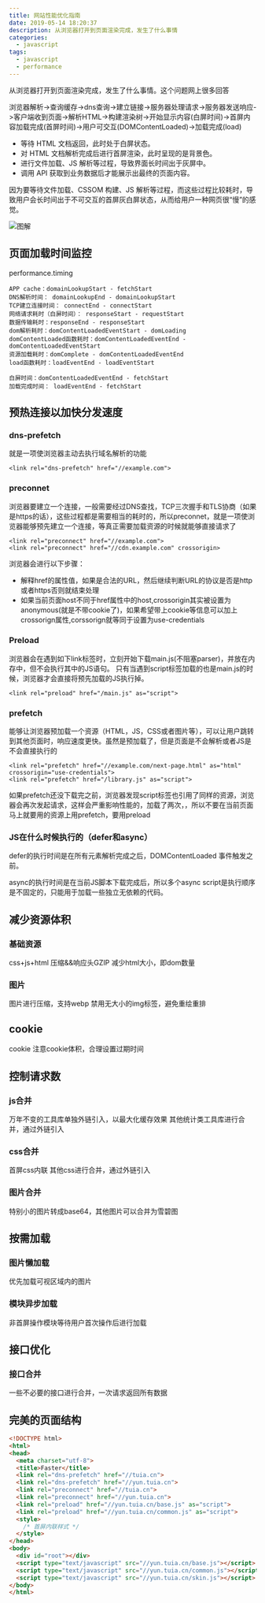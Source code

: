 ```yaml
---
title: 网站性能优化指南
date: 2019-05-14 18:20:37
description: 从浏览器打开到页面渲染完成，发生了什么事情
categories:
  - javascript
tags:
  - javascript
  - performance
---
```


从浏览器打开到页面渲染完成，发生了什么事情。这个问题网上很多回答

浏览器解析->查询缓存->dns查询->建立链接->服务器处理请求->服务器发送响应->客户端收到页面->解析HTML->构建渲染树->开始显示内容(白屏时间)->首屏内容加载完成(首屏时间)->用户可交互(DOMContentLoaded)->加载完成(load)

- 等待 HTML 文档返回，此时处于白屏状态。
- 对 HTML 文档解析完成后进行首屏渲染，此时呈现的是背景色。
- 进行文件加载、JS 解析等过程，导致界面长时间出于灰屏中。
- 调用 API 获取到业务数据后才能展示出最终的页面内容。

因为要等待文件加载、CSSOM 构建、JS 解析等过程，而这些过程比较耗时，导致用户会长时间出于不可交互的首屏灰白屏状态，从而给用户一种网页很“慢”的感觉。

![图解](/images/20200326114356.jpg)

## 页面加载时间监控

performance.timing
```
APP cache：domainLookupStart - fetchStart
DNS解析时间： domainLookupEnd - domainLookupStart
TCP建立连接时间： connectEnd - connectStart
网络请求耗时（白屏时间）： responseStart - requestStart
数据传输耗时：responseEnd - responseStart
dom解析耗时：domContentLoadedEventStart - domLoading
domContentLoaded函数耗时：domContentLoadedEventEnd - domContentLoadedEventStart
资源加载耗时：domComplete - domContentLoadedEventEnd
load函数耗时：loadEventEnd - loadEventStart

白屏时间：domContentLoadedEventEnd - fetchStart
加载完成时间： loadEventEnd - fetchStart
```

## 预热连接以加快分发速度

### dns-prefetch

就是一项使浏览器主动去执行域名解析的功能
```
<link rel="dns-prefetch" href="//example.com">
```

### preconnet

浏览器要建立一个连接，一般需要经过DNS查找，TCP三次握手和TLS协商（如果是https的话），这些过程都是需要相当的耗时的，所以preconnet，就是一项使浏览器能够预先建立一个连接，等真正需要加载资源的时候就能够直接请求了

```
<link rel="preconnect" href="//example.com">
<link rel="preconnect" href="//cdn.example.com" crossorigin>
```

浏览器会进行以下步骤：

- 解释href的属性值，如果是合法的URL，然后继续判断URL的协议是否是http或者https否则就结束处理
- 如果当前页面host不同于href属性中的host,crossorigin其实被设置为anonymous(就是不带cookie了)，如果希望带上cookie等信息可以加上crossorign属性,corssorign就等同于设置为use-credentials

### Preload

浏览器会在遇到如下link标签时，立刻开始下载main.js(不阻塞parser)，并放在内存中，但不会执行其中的JS语句。
只有当遇到script标签加载的也是main.js的时候，浏览器才会直接将预先加载的JS执行掉。

```
<link rel="preload" href="/main.js" as="script">
```

### prefetch

能够让浏览器预加载一个资源（HTML，JS，CSS或者图片等），可以让用户跳转到其他页面时，响应速度更快。虽然是预加载了，但是页面是不会解析或者JS是不会直接执行的

```
<link rel="prefetch" href="//example.com/next-page.html" as="html" crossorigin="use-credentials">
<link rel="prefetch" href="/library.js" as="script">
```

如果prefetch还没下载完之前，浏览器发现script标签也引用了同样的资源，浏览器会再次发起请求，这样会严重影响性能的，加载了两次，，所以不要在当前页面马上就要用的资源上用prefetch，要用preload

### JS在什么时候执行的（defer和async）

defer的执行时间是在所有元素解析完成之后，DOMContentLoaded 事件触发之前。

async的执行时间是在当前JS脚本下载完成后，所以多个async script是执行顺序是不固定的，只能用于加载一些独立无依赖的代码。

## 减少资源体积

### 基础资源

css+js+html 压缩&&响应头GZIP
减少html大小，即dom数量

### 图片

图片进行压缩，支持webp
禁用无大小的img标签，避免重绘重排

## cookie

cookie 注意cookie体积，合理设置过期时间

## 控制请求数

### js合并

万年不变的工具库单独外链引入，以最大化缓存效果
其他统计类工具库进行合并，通过外链引入

### css合并

首屏css内联
其他css进行合并，通过外链引入

### 图片合并

特别小的图片转成base64，其他图片可以合并为雪碧图

## 按需加载

### 图片懒加载

优先加载可视区域内的图片

### 模块异步加载

非首屏操作模块等待用户首次操作后进行加载

## 接口优化

### 接口合并

一些不必要的接口进行合并，一次请求返回所有数据

## 完美的页面结构

```HTML
<!DOCTYPE html>
<html>
<head>
  <meta charset="utf-8">
  <title>Faster</title>
  <link rel="dns-prefetch" href="//tuia.cn">
  <link rel="dns-prefetch" href="//yun.tuia.cn">
  <link rel="preconnect" href="//tuia.cn">
  <link rel="preconnect" href="//yun.tuia.cn">
  <link rel="preload" href="//yun.tuia.cn/base.js" as="script">
  <link rel="preload" href="//yun.tuia.cn/common.js" as="script">
  <style>
    /* 首屏内联样式 */
  </style>
</head>
<body>
  <div id="root"></div>
  <script type="text/javascript" src="//yun.tuia.cn/base.js"></script>
  <script type="text/javascript" src="//yun.tuia.cn/common.js"></script>
  <script type="text/javascript" src="//yun.tuia.cn/skin.js"></script>
</body>
</html>
```
